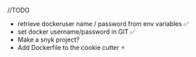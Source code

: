 //TODO
- retrieve dockeruser name / password from env variables ✅
-  set docker username/password in GIT ✅
-  Make a snyk project?
-  Add Dockerfile to the cookie cutter ⚡
